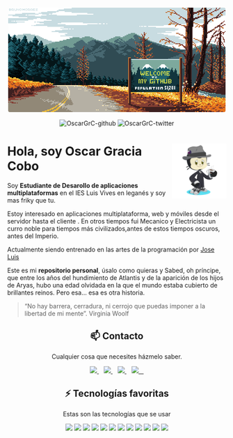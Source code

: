 <p align="center">
  <a href="https://OscarGrc.github.io/" target="_blank">
    <img loading="lazy" style="border-radius: 0.25rem;" 
      src="https://github.com/OscarGrC/OscarGrC/blob/main/Imagenes/banner.png" alt="Logo" 
      borderRadius='1rem' boxShadow = '0 5px 18px rgba(0,0,0,0.3)'>
  </a>
</p>

<p align="center">
  <img src="https://img.shields.io/github/followers/OscarGrC?style=social" alt="OscarGrC-github" />
  <img src="https://img.shields.io/twitter/follow/Oscar_sanivuli?style=social" alt="OscarGrC-twitter" />
</p>

# <img src="https://github.com/OscarGrC/OscarGrC/blob/main/Imagenes/octogato.png" width=25% align=right />  Hola, soy Oscar Gracia Cobo 

Soy **Estudiante de Desarollo de aplicaciones multiplataformas** en el IES Luis Vives en leganés y soy mas friky que tu.

Estoy interesado en aplicaciones multiplataforma, web y móviles desde el servidor  hasta el cliente . En otros tiempos fui Mecanico y Electricista
 un curro noble para tiempos más civilizados,antes de estos tiempos oscuros, antes del Imperio.

Actualmente siendo entrenado en las artes de la programación por [Jose Luis](https://github.com/joseluisgs) 

Este es mi **repositorio personal**, úsalo como quieras y
Sabed, oh príncipe, que entre los años del hundimiento de Atlantis y de la aparición de los hijos de Aryas, hubo una edad olvidada
en la que el mundo estaba cubierto de brillantes reinos. Pero esa... esa es otra historia.

  </a>

> “No hay barrera, cerradura, ni cerrojo que puedas imponer a la libertad de mi mente”. Virginia Woolf

<h2 align="center">📫 Contacto</h2>
<p align="center">
  Cualquier cosa que necesites házmelo saber.
</p>
<p align="center">
    <a href="https://github.com/OscarGrC" target="_blank">
        <img loading="lazy" src="https://distreau.com/github.svg" 
    height="50">
    </a> &nbsp;&nbsp;
    <a href="https://twitter.com/Oscar_Sanivuli" target="_blank">
        <img loading="lazy" src="https://i.imgur.com/U4Uiaef.png" 
    height="50">
    </a> &nbsp;&nbsp;
    <a href="https://www.linkedin.com/in/oscar-gracia-176935251/" target="_blank">
        <img loading="lazy" src="https://upload.wikimedia.org/wikipedia/commons/thumb/c/ca/LinkedIn_logo_initials.png/768px-LinkedIn_logo_initials.png" 
    height="50">
    </a> &nbsp;&nbsp;
    <a href="https://discordapp.com/users/Oscar_Gracia#9136" target="_blank">
        <img loading="lazy" src="https://logodownload.org/wp-content/uploads/2017/11/discord-logo-4-1.png" 
    height="50"> &nbsp;&nbsp;
    </a>
    
</p>

<h2 align="center">⚡ Tecnologías favoritas</h2>
<p align="center">
Estas son las tecnologías que se usar 
</p>


<p align="center">
  <img loading="lazy" src="https://www.jetbrains.com/academy/img/icon-kotlin-new.svg" 
  height="40">
  <img loading="lazy" src="https://distreau.com/github.svg" 
  height="40">
  <img loading="lazy" src="https://materiageek.com/wp-content/uploads/2020/10/GitKraken-7.4.0-Descargar-gratis.png"
  height="40">
  <img loading="lazy" src="https://resources.jetbrains.com/storage/products/intellij-idea/img/meta/intellij-idea_logo_300x300.png" 
  height="40">
  <img loading="lazy" src="https://user-images.githubusercontent.com/674621/71187801-14e60a80-2280-11ea-94c9-e56576f76baf.png" 
  height="40">
  <img loading="lazy" src="https://upload.wikimedia.org/wikipedia/commons/thumb/9/99/Unofficial_JavaScript_logo_2.svg/480px-Unofficial_JavaScript_logo_2.svg.png" 
  height="40">
  <img loading="lazy" src="https://upload.wikimedia.org/wikipedia/commons/thumb/6/61/HTML5_logo_and_wordmark.svg/512px-HTML5_logo_and_wordmark.svg.png" 
  height="40">
  <img loading="lazy" src="https://upload.wikimedia.org/wikipedia/commons/thumb/d/d5/CSS3_logo_and_wordmark.svg/1200px-CSS3_logo_and_wordmark.svg.png" 
  height="40">
  <img loading="lazy" src="https://miro.medium.com/max/650/1*zzvdRmHGGXONZpuQ2FeqsQ.png" 
  height="40">
   <img loading="lazy" src="https://www.sommelierdecafe.com/2019/wp-content/uploads/2009/06/java-logo1-1.png" 
  height="40">
  <img loading="lazy" src="https://cdn.worldvectorlogo.com/logos/mariadb.svg" 
  height="40">
  <img loading="lazy" src="https://cdn.icon-icons.com/icons2/2699/PNG/512/sqlite_logo_icon_169724.png" 
  height="40">
  
</p>


 
 
<!--
**OscarGrC/OscarGrC** is a ✨ _special_ ✨ repository because its `README.md` (this file) appears on your GitHub profile.

Here are some ideas to get you started:

- 🔭 I’m currently working on ...
- 🌱 I’m currently learning ...
- 👯 I’m looking to collaborate on ...
- 🤔 I’m looking for help with ...
- 💬 Ask me about ...
- 📫 How to reach me: ...
- 😄 Pronouns: ...
- ⚡ Fun fact: ...
-->
